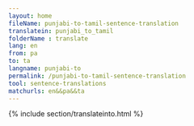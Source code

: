 ```yaml
---
layout: home
fileName: punjabi-to-tamil-sentence-translation
translatein: punjabi_to_tamil
folderName : translate
lang: en
from: pa
to: ta
langname: punjabi-to
permalink: /punjabi-to-tamil-sentence-translation
tool: sentence-translations
matchurls: en&&pa&&ta
---
```

{% include section/translateinto.html %}
